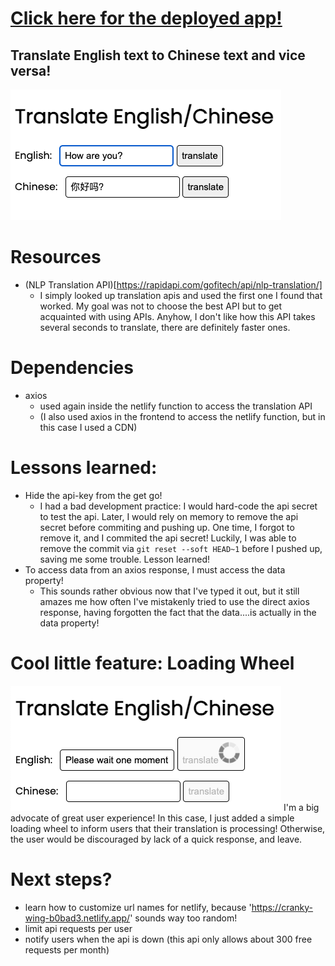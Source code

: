 # [Click here for the deployed app!](https://cranky-wing-b0bad3.netlify.app/)
## Translate English text to Chinese text and vice versa!

![main](./github_images/main.png)

# Resources

- (NLP Translation API)[https://rapidapi.com/gofitech/api/nlp-translation/]
  - I simply looked up translation apis and used the first one I found that worked. My goal was not to choose the best API but to get acquainted with using APIs. Anyhow, I don't like how this API takes several seconds to translate, there are definitely faster ones.

# Dependencies

- axios
  - used again inside the netlify function to access the translation API
  - (I also used axios in the frontend to access the netlify function, but in this case I used a CDN)

# Lessons learned:

- Hide the api-key from the get go!
  - I had a bad development practice: I would hard-code the api secret to test the api. Later, I would rely on memory to remove the api secret before commiting and pushing up. One time, I forgot to remove it, and I commited the api secret! Luckily, I was able to remove the commit via `git reset --soft HEAD~1` before I pushed up, saving me some trouble. Lesson learned!
- To access data from an axios response, I must access the data property!
  - This sounds rather obvious now that I've typed it out, but it still amazes me how often I've mistakenly tried to use the direct axios response, having forgotten the fact that the data....is actually in the data property!

# Cool little feature: Loading Wheel
![main](./github_images/loading.png)
I'm a big advocate of great user experience!  In this case, I just added a simple loading wheel to inform users that their translation is processing!  Otherwise, the user would be discouraged by lack of a quick response, and leave.

# Next steps?
- learn how to customize url names for netlify, because 'https://cranky-wing-b0bad3.netlify.app/' sounds way too random!
- limit api requests per user
- notify users when the api is down (this api only allows about 300 free requests per month)
